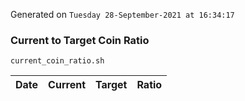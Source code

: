 Generated on `Tuesday 28-September-2021 at 16:34:17`

### Current to Target Coin Ratio
`current_coin_ratio.sh`

Date|Current|Target|Ratio
---|---|---|---
